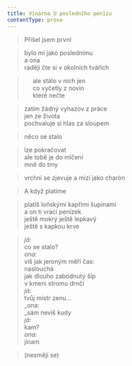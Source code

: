 ```yaml
---
title: Vinárna U posledního penízu
contentType: prose
---
```


> Přišel jsem první

> bylo mi jako poslednímu  
> a ona  
> raději čte si v okolních tvářích

>      ale stálo v nich jen  
>      co vyčetly z novin  
>      které nečte

> zatím žádný vyhazov z práce  
> jen ze života  
> pochvaluje si hlas za sloupem

> něco se stalo

> lze pokračovat  
> ale tobě je do mlčení  
> mně do tmy

> vrchní se zjevuje a mizí jako charón

> A když platíme

> platíš loňskými kapřími šupinami  
> a on ti vrací penízek  
> ještě mokrý ještě lepkavý  
> ještě s kapkou krve

> _já:_  
> co se stalo?  
> _ona:_  
> víš jak jeroným měří čas:  
> naslouchá  
> jak dlouho zabodnutý šíp  
> v kmeni stromu drnčí  
> _já:_  
> tvůj mistr zenu…  
> _ona:  
> _sám nevíš kudy  
> _já:_  
> kam?  
> _ona:_  
> jinam

> (nesmějí se)
